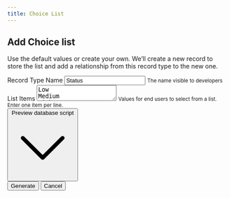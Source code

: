 ```yaml
---
title: Choice List
---
```


<div id="box" class="mx-auto border border-gray-300 py-10 px-12 rounded-md">

<section class="grid grid-cols-4 mt-0 mb-4">
<h1 class="col-start-2 col-span-3 mb-1 text-3xl font-bold">Add Choice list</h1>
<p class="col-start-2 col-span-3 mt-0">Use the default values or create your own. We’ll create a new record to store the list and add a relationship from this record type to the new one.</p>
</section>

<section class="mt-0 mb-4 grid grid-cols-4 items-center">
<label class="col-span-1 font-semibold mb-1 text-gray-700 mr-2 text-right" for="name">Record Type Name</label>
<input class="col-span-3 mb-1 border-gray-300 rounded-sm py-3" type="text" id="name" value="Status">
<small class="col-span-3 col-start-2 block mt-0 text-gray-500">The name visible to developers</small>
</section>

<section class="mt-0 mb-4 grid grid-cols-4">
<label class="col-span-1 font-semibold mb-1 text-gray-700 mr-2 text-right" for="items">List Items</label>
<textarea class="col-span-3 w-full h-32 mb-1 border-gray-300 rounded-sm" id="items">
Low
Medium
High
</textarea>
<small class="col-span-3 col-start-2 block mt-0 text-gray-500">Values for end users to select from a list. Enter one item per line.</small>
</section>

<section class="mt-0 mb-4 grid grid-cols-4">
<div class="col-span-3 col-start-2 border border-gray-100 bg-gray-100 hover:bg-gray-200 hover:border-gray-200 w-full text-left rounded-sm font-semibold">
    <button class="text-left w-full flex px-3 py-3 ">
        <span class="inline-block flex-grow">Preview database script</span>
    <svg xmlns="http://www.w3.org/2000/svg" fill="none" viewBox="0 0 24 24" stroke-width="1.5" stroke="currentColor" class="w-6 h-6 inline-block flex-shrink inline-block">
  <path stroke-linecap="round" stroke-linejoin="round" d="M19.5 8.25l-7.5 7.5-7.5-7.5" />
</svg>
</button>
</div>
</section>

<section class="grid grid-cols-4 gap-2 items-center">
<button class="col-start-2 border border-blue-700 bg-blue-700 px-6 py-3 rounded-md text-white">Generate</button>
<button class="border border-blue-700 px-6 py-3 rounded-md text-blue-700 ">Cancel</button>
</section>
